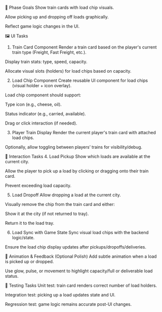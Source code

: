 🔧 Phase Goals
Show train cards with load chip visuals.

Allow picking up and dropping off loads graphically.

Reflect game logic changes in the UI.

🖼️ UI Tasks
1. Train Card Component
 Render a train card based on the player's current train type (Freight, Fast Freight, etc.).

 Display train stats: type, speed, capacity.

 Allocate visual slots (holders) for load chips based on capacity.

2. Load Chip Component
 Create reusable UI component for load chips (visual holder + icon overlay).

 Load chip component should support:

Type icon (e.g., cheese, oil).

Status indicator (e.g., carried, available).

Drag or click interaction (if needed).

3. Player Train Display
 Render the current player's train card with attached load chips.

 Optionally, allow toggling between players’ trains for visibility/debug.

🔁 Interaction Tasks
4. Load Pickup
 Show which loads are available at the current city.

 Allow the player to pick up a load by clicking or dragging onto their train card.

 Prevent exceeding load capacity.

5. Load Dropoff
 Allow dropping a load at the current city.

 Visually remove the chip from the train card and either:

Show it at the city (if not returned to tray).

Return it to the load tray.

6. Load Sync with Game State
 Sync visual load chips with the backend logic/state.

 Ensure the load chip display updates after pickups/dropoffs/deliveries.

🔁 Animation & Feedback (Optional Polish)
 Add subtle animation when a load is picked up or dropped.

 Use glow, pulse, or movement to highlight capacity/full or deliverable load status.

🧪 Testing Tasks
 Unit test: train card renders correct number of load holders.

 Integration test: picking up a load updates state and UI.

 Regression test: game logic remains accurate post-UI changes.
